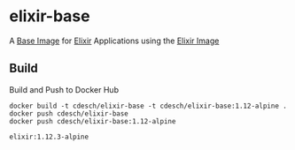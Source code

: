 # elixir-base

A [Base Image](https://hub.docker.com/r/cdesch/elixir-base) for [Elixir](https://elixir-lang.org/) Applications using the [Elixir Image](https://hub.docker.com/_/elixir)

## Build

Build and Push to Docker Hub

    docker build -t cdesch/elixir-base -t cdesch/elixir-base:1.12-alpine .
    docker push cdesch/elixir-base
    docker push cdesch/elixir-base:1.12-alpine

    elixir:1.12.3-alpine